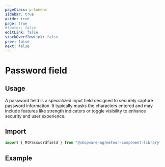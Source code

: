 ```yaml
---
pageClass: p-tokens
sidebar: true
aside: true
page: true
#footer: false
editLink: false
stackOverflowLink: false
prev: false
next: false
---
```


<script setup>
  import  SwagStorybookIframe  from '../../components/storybook/SwagStorybookIframe.vue'
</script>

# Password field

## Usage

A password field is a specialized input field designed to securely capture password information. It typically masks the characters entered and may include features like strength indicators or toggle visibility to enhance security and user experience.

## Import

```js
import { MtPasswordfield } from "@shopware-ag/meteor-component-library";
```

## Example

<SwagStorybookIframe group="form" component="mt-password-field"></SwagStorybookIframe>

